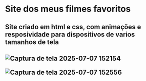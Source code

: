 <h1>Site dos meus filmes favoritos</h1>

<h2>Site criado em html e css, com animações e resposividade para dispositivos de varios tamanhos de tela<h2>

![Captura de tela 2025-07-07 152154](https://github.com/user-attachments/assets/f9ca88bc-cfbc-4473-9af7-5cc1311dcd56)


![Captura de tela 2025-07-07 152556](https://github.com/user-attachments/assets/eae93c3c-7238-4eb3-aae6-75639fa7ec15)
